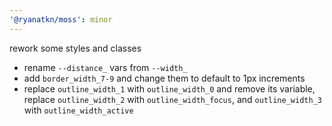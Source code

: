 ```yaml
---
'@ryanatkn/moss': minor
---
```


rework some styles and classes

- rename `--distance_` vars from `--width_`
- add `border_width_7-9` and change them to default to 1px increments
- replace `outline_width_1` with `outline_width_0` and remove its variable,
  replace `outline_width_2` with `outline_width_focus`,
  and `outline_width_3` with `outline_width_active`

